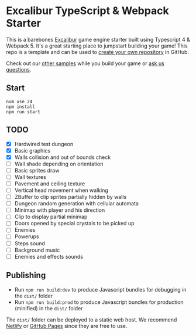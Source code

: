 # Excalibur TypeScript & Webpack Starter

This is a barebones [Excalibur](https://excaliburjs.com) game engine starter built using Typescript 4 & Webpack 5. It's a great starting place to jumpstart building your game! This repo is a template and can be used to [create your own repository](https://github.com/excaliburjs/template-ts-webpack/generate) in GitHub.

Check out our [other samples](https://excaliburjs.com/samples) while you build your game or [ask us questions](https://github.com/excaliburjs/Excalibur/discussions).

## Start
```shell
nvm use 24
npm install
npm run start
```


## TODO
- [x] Hardwired test dungeon
- [x] Basic graphics
- [x] Walls collision and out of bounds check
- [ ] Wall shade depending on orientation
- [ ] Basic sprites draw
- [ ] Wall textures
- [ ] Pavement and ceiling texture
- [ ] Vertical head movement when walking
- [ ] ZBuffer to clip sprites partially hidden by walls
- [ ] Dungeon random generation with cellular automata
- [ ] Minimap with player and his direction
- [ ] Clip to display partial minimap
- [ ] Doors opened by special crystals to be picked up
- [ ] Enemies
- [ ] Powerups
- [ ] Steps sound
- [ ] Background music
- [ ] Enemies and effects sounds

## Publishing

* Run `npm run build:dev` to produce Javascript bundles for debugging in the `dist/` folder
* Run `npm run build:prod` to produce Javascript bundles for production (minified) in the `dist/` folder

The `dist/` folder can be deployed to a static web host. We recommend [Netlify](https://netlify.com) or [GitHub Pages](https://pages.github.com/) since they are free to use.

